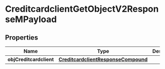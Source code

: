 

# CreditcardclientGetObjectV2ResponseMPayload

## Properties

Name | Type | Description | Notes
------------ | ------------- | ------------- | -------------
**objCreditcardclient** | [**CreditcardclientResponseCompound**](CreditcardclientResponseCompound.md) |  | 




